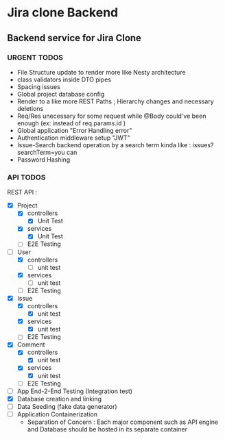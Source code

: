 # Jira clone Backend
## Backend service for Jira Clone
### URGENT TODOS
- File Structure update to render more like Nesty architecture
- class validators inside DTO pipes
- Spacing issues
- Global project database config
- Render to a like more REST Paths ; Hierarchy changes and necessary deletions
- Req/Res unecessary for some request while @Body could've been enough (ex: instead of req.params.id )
- Global application "Error Handling error"
- Authentication middleware setup "JWT"
- Issue-Search backend operation by a search term kinda like : issues?searchTerm=you can
- Password Hashing


### API TODOS

REST API :
- [x] Project
  - [x] controllers
    - [x] Unit Test
  - [x] services
    - [x] Unit Test
  - [ ] E2E Testing

- [ ] User
  - [x] controllers
    - [ ] unit test
  - [x] services
    - [ ] unit test
  - [ ] E2E Testing

- [x] Issue
  - [x] controllers
    - [x] unit test
  - [x] services
    - [x] unit test
  - [ ] E2E Testing

- [x] Comment
  - [x] controllers
    - [x] unit test
  - [x] services
    - [x] unit test
  - [ ] E2E Testing

- [ ] App End-2-End Testing (Integration test)
- [x] Database creation and linking
- [ ] Data Seeding (fake data generator)
- [ ] Application Containerization
    - Separation of Concern : Each major component such as API engine and Database should be hosted in its separate container
